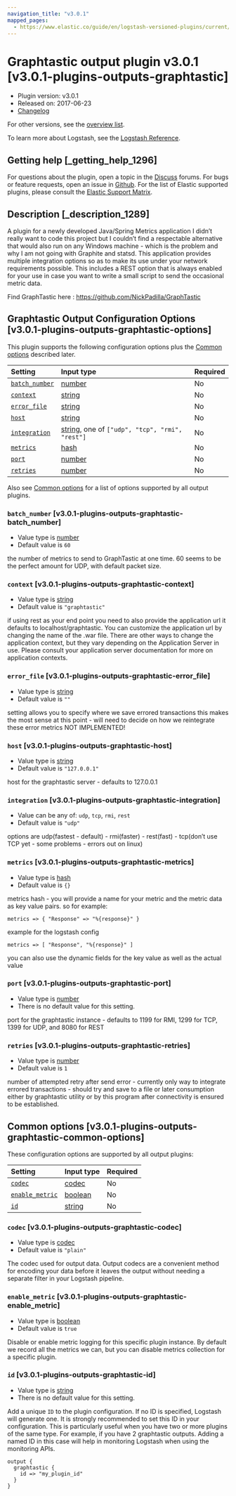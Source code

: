 ```yaml
---
navigation_title: "v3.0.1"
mapped_pages:
  - https://www.elastic.co/guide/en/logstash-versioned-plugins/current/v3.0.1-plugins-outputs-graphtastic.html
---
```


# Graphtastic output plugin v3.0.1 [v3.0.1-plugins-outputs-graphtastic]

* Plugin version: v3.0.1
* Released on: 2017-06-23
* [Changelog](https://github.com/logstash-plugins/logstash-output-graphtastic/blob/v3.0.1/CHANGELOG.md)

For other versions, see the [overview list](output-graphtastic-index.md).

To learn more about Logstash, see the [Logstash Reference](https://www.elastic.co/guide/en/logstash/current/index.html).

## Getting help [_getting_help_1296]

For questions about the plugin, open a topic in the [Discuss](http://discuss.elastic.co) forums. For bugs or feature requests, open an issue in [Github](https://github.com/logstash-plugins/logstash-output-graphtastic). For the list of Elastic supported plugins, please consult the [Elastic Support Matrix](https://www.elastic.co/support/matrix#matrix_logstash_plugins).

## Description [_description_1289]

A plugin for a newly developed Java/Spring Metrics application I didn’t really want to code this project but I couldn’t find a respectable alternative that would also run on any Windows machine - which is the problem and why I am not going with Graphite and statsd. This application provides multiple integration options so as to make its use under your network requirements possible. This includes a REST option that is always enabled for your use in case you want to write a small script to send the occasional metric data.

Find GraphTastic here : <https://github.com/NickPadilla/GraphTastic>

## Graphtastic Output Configuration Options [v3.0.1-plugins-outputs-graphtastic-options]

This plugin supports the following configuration options plus the [Common options](v3-0-1-plugins-outputs-graphtastic.md#v3.0.1-plugins-outputs-graphtastic-common-options) described later.

| Setting | Input type | Required |
| :- | :- | :- |
| [`batch_number`](v3-0-1-plugins-outputs-graphtastic.md#v3.0.1-plugins-outputs-graphtastic-batch_number) | [number](/lsr/value-types.md#number) | No |
| [`context`](v3-0-1-plugins-outputs-graphtastic.md#v3.0.1-plugins-outputs-graphtastic-context) | [string](/lsr/value-types.md#string) | No |
| [`error_file`](v3-0-1-plugins-outputs-graphtastic.md#v3.0.1-plugins-outputs-graphtastic-error_file) | [string](/lsr/value-types.md#string) | No |
| [`host`](v3-0-1-plugins-outputs-graphtastic.md#v3.0.1-plugins-outputs-graphtastic-host) | [string](/lsr/value-types.md#string) | No |
| [`integration`](v3-0-1-plugins-outputs-graphtastic.md#v3.0.1-plugins-outputs-graphtastic-integration) | [string](/lsr/value-types.md#string), one of `["udp", "tcp", "rmi", "rest"]` | No |
| [`metrics`](v3-0-1-plugins-outputs-graphtastic.md#v3.0.1-plugins-outputs-graphtastic-metrics) | [hash](/lsr/value-types.md#hash) | No |
| [`port`](v3-0-1-plugins-outputs-graphtastic.md#v3.0.1-plugins-outputs-graphtastic-port) | [number](/lsr/value-types.md#number) | No |
| [`retries`](v3-0-1-plugins-outputs-graphtastic.md#v3.0.1-plugins-outputs-graphtastic-retries) | [number](/lsr/value-types.md#number) | No |

Also see [Common options](v3-0-1-plugins-outputs-graphtastic.md#v3.0.1-plugins-outputs-graphtastic-common-options) for a list of options supported by all output plugins.

### `batch_number` [v3.0.1-plugins-outputs-graphtastic-batch_number]

* Value type is [number](/lsr/value-types.md#number)
* Default value is `60`

the number of metrics to send to GraphTastic at one time. 60 seems to be the perfect amount for UDP, with default packet size.

### `context` [v3.0.1-plugins-outputs-graphtastic-context]

* Value type is [string](/lsr/value-types.md#string)
* Default value is `"graphtastic"`

if using rest as your end point you need to also provide the application url it defaults to localhost/graphtastic. You can customize the application url by changing the name of the .war file. There are other ways to change the application context, but they vary depending on the Application Server in use. Please consult your application server documentation for more on application contexts.

### `error_file` [v3.0.1-plugins-outputs-graphtastic-error_file]

* Value type is [string](/lsr/value-types.md#string)
* Default value is `""`

setting allows you to specify where we save errored transactions this makes the most sense at this point - will need to decide on how we reintegrate these error metrics NOT IMPLEMENTED!

### `host` [v3.0.1-plugins-outputs-graphtastic-host]

* Value type is [string](/lsr/value-types.md#string)
* Default value is `"127.0.0.1"`

host for the graphtastic server - defaults to 127.0.0.1

### `integration` [v3.0.1-plugins-outputs-graphtastic-integration]

* Value can be any of: `udp`, `tcp`, `rmi`, `rest`
* Default value is `"udp"`

options are udp(fastest - default) - rmi(faster) - rest(fast) - tcp(don’t use TCP yet - some problems - errors out on linux)

### `metrics` [v3.0.1-plugins-outputs-graphtastic-metrics]

* Value type is [hash](/lsr/value-types.md#hash)
* Default value is `{}`

metrics hash - you will provide a name for your metric and the metric data as key value pairs. so for example:

```
metrics => { "Response" => "%{response}" }
```

example for the logstash config

```
metrics => [ "Response", "%{response}" ]
```

you can also use the dynamic fields for the key value as well as the actual value

### `port` [v3.0.1-plugins-outputs-graphtastic-port]

* Value type is [number](/lsr/value-types.md#number)
* There is no default value for this setting.

port for the graphtastic instance - defaults to 1199 for RMI, 1299 for TCP, 1399 for UDP, and 8080 for REST

### `retries` [v3.0.1-plugins-outputs-graphtastic-retries]

* Value type is [number](/lsr/value-types.md#number)
* Default value is `1`

number of attempted retry after send error - currently only way to integrate errored transactions - should try and save to a file or later consumption either by graphtastic utility or by this program after connectivity is ensured to be established.

## Common options [v3.0.1-plugins-outputs-graphtastic-common-options]

These configuration options are supported by all output plugins:

| Setting | Input type | Required |
| :- | :- | :- |
| [`codec`](v3-0-1-plugins-outputs-graphtastic.md#v3.0.1-plugins-outputs-graphtastic-codec) | [codec](/lsr/value-types.md#codec) | No |
| [`enable_metric`](v3-0-1-plugins-outputs-graphtastic.md#v3.0.1-plugins-outputs-graphtastic-enable_metric) | [boolean](/lsr/value-types.md#boolean) | No |
| [`id`](v3-0-1-plugins-outputs-graphtastic.md#v3.0.1-plugins-outputs-graphtastic-id) | [string](/lsr/value-types.md#string) | No |

### `codec` [v3.0.1-plugins-outputs-graphtastic-codec]

* Value type is [codec](/lsr/value-types.md#codec)
* Default value is `"plain"`

The codec used for output data. Output codecs are a convenient method for encoding your data before it leaves the output without needing a separate filter in your Logstash pipeline.

### `enable_metric` [v3.0.1-plugins-outputs-graphtastic-enable_metric]

* Value type is [boolean](/lsr/value-types.md#boolean)
* Default value is `true`

Disable or enable metric logging for this specific plugin instance. By default we record all the metrics we can, but you can disable metrics collection for a specific plugin.

### `id` [v3.0.1-plugins-outputs-graphtastic-id]

* Value type is [string](/lsr/value-types.md#string)
* There is no default value for this setting.

Add a unique `ID` to the plugin configuration. If no ID is specified, Logstash will generate one. It is strongly recommended to set this ID in your configuration. This is particularly useful when you have two or more plugins of the same type. For example, if you have 2 graphtastic outputs. Adding a named ID in this case will help in monitoring Logstash when using the monitoring APIs.

```
output {
  graphtastic {
    id => "my_plugin_id"
  }
}
```
